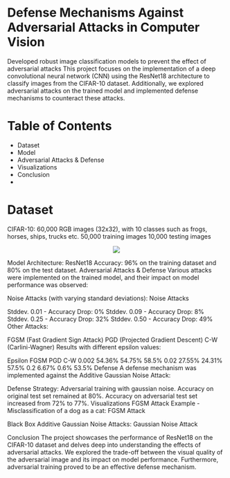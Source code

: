 # Defense Mechanisms Against Adversarial Attacks in Computer Vision
Developed robust image classification models to prevent the effect of adversarial attacks
This project focuses on the implementation of a deep convolutional neural network (CNN) using the ResNet18 architecture to classify images from the CIFAR-10 dataset. Additionally, we explored adversarial attacks on the trained model and implemented defense mechanisms to counteract these attacks.

# Table of Contents
* Dataset
* Model
* Adversarial Attacks & Defense
* Visualizations
* Conclusion
* 
# Dataset
CIFAR-10: 60,000 RGB images (32x32), with 10 classes such as frogs, horses, ships, trucks etc.
50,000 training images
10,000 testing images
<p align="center">
  <img src="http://some_place.com/image.png](https://github.com/arushi2509/Defense-Mechanisms-Against-Adversarial-Attacks-in-Computer-Vision-/assets/69112495/0c239990-7cc8-4104-8aca-dc5bb5c30cc5)" />
</p>


Model
Architecture: ResNet18
Accuracy: 96% on the training dataset and 80% on the test dataset.
Adversarial Attacks & Defense
Various attacks were implemented on the trained model, and their impact on model performance was observed:

Noise Attacks (with varying standard deviations): Noise Attacks

Stddev. 0.01 - Accuracy Drop: 0%
Stddev. 0.09 - Accuracy Drop: 8%
Stddev. 0.25 - Accuracy Drop: 32%
Stddev. 0.50 - Accuracy Drop: 49%
Other Attacks:

FGSM (Fast Gradient Sign Attack)
PGD (Projected Gradient Descent)
C-W (Carlini-Wagner)
Results with different epsilon values:

Epsilon	FGSM	PGD	C-W
0.002	54.36%	54.75%	58.5%
0.02	27.55%	24.31%	57.5%
0.2	6.67%	0.6%	53.5%
Defense
A defense mechanism was implemented against the Additive Gaussian Noise Attack:

Defense Strategy: Adversarial training with gaussian noise.
Accuracy on original test set remained at 80%.
Accuracy on adversarial test set increased from 72% to 77%.
Visualizations
FGSM Attack Example - Misclassification of a dog as a cat:
FGSM Attack

Black Box Additive Gaussian Noise Attacks:
Gaussian Noise Attack

Conclusion
The project showcases the performance of ResNet18 on the CIFAR-10 dataset and delves deep into understanding the effects of adversarial attacks. We explored the trade-off between the visual quality of the adversarial image and its impact on model performance. Furthermore, adversarial training proved to be an effective defense mechanism.
